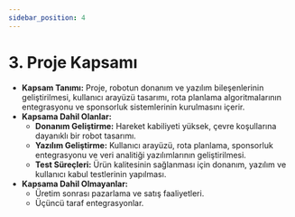 ```yaml
---
sidebar_position: 4
---
```


# 3. Proje Kapsamı
- **Kapsam Tanımı:** Proje, robotun donanım ve yazılım bileşenlerinin geliştirilmesi, kullanıcı arayüzü tasarımı, rota planlama algoritmalarının entegrasyonu ve sponsorluk sistemlerinin kurulmasını içerir.
- **Kapsama Dahil Olanlar:**
  - **Donanım Geliştirme:** Hareket kabiliyeti yüksek, çevre koşullarına dayanıklı bir robot tasarımı.
  - **Yazılım Geliştirme:** Kullanıcı arayüzü, rota planlama, sponsorluk entegrasyonu ve veri analitiği yazılımlarının geliştirilmesi.
  - **Test Süreçleri:** Ürün kalitesinin sağlanması için donanım, yazılım ve kullanıcı kabul testlerinin yapılması.
- **Kapsama Dahil Olmayanlar:**
  - Üretim sonrası pazarlama ve satış faaliyetleri.
  - Üçüncü taraf entegrasyonlar.